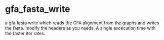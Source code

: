 # gfa_fasta_write
a gfa fasta write which reads the GFA alignment from the graphs and writes the fasta. modify the headers as you needs. A single excecution time with the faster iter rates.
